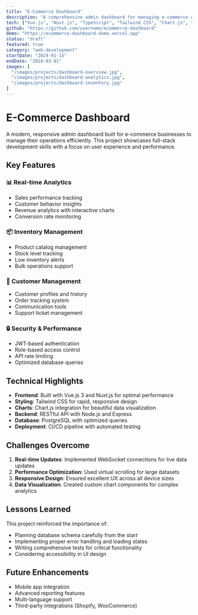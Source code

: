 ```yaml
---
title: "E-Commerce Dashboard"
description: "A comprehensive admin dashboard for managing e-commerce operations with real-time analytics, inventory management, and customer insights."
tech: ["Vue.js", "Nuxt.js", "TypeScript", "Tailwind CSS", "Chart.js", "Node.js", "PostgreSQL"]
github: "https://github.com/username/ecommerce-dashboard"
demo: "https://ecommerce-dashboard-demo.vercel.app"
status: "draft"
featured: true
category: "web-development"
startDate: "2024-01-15"
endDate: "2024-03-01"
images: [
  "/images/projects/dashboard-overview.jpg",
  "/images/projects/dashboard-analytics.jpg",
  "/images/projects/dashboard-inventory.jpg"
]
---
```


# E-Commerce Dashboard

A modern, responsive admin dashboard built for e-commerce businesses to manage their operations efficiently. This project showcases full-stack development skills with a focus on user experience and performance.

## Key Features

### 📊 Real-time Analytics
- Sales performance tracking
- Customer behavior insights
- Revenue analytics with interactive charts
- Conversion rate monitoring

### 📦 Inventory Management
- Product catalog management
- Stock level tracking
- Low inventory alerts
- Bulk operations support

### 👥 Customer Management
- Customer profiles and history
- Order tracking system
- Communication tools
- Support ticket management

### 🔒 Security & Performance
- JWT-based authentication
- Role-based access control
- API rate limiting
- Optimized database queries

## Technical Highlights

- **Frontend**: Built with Vue.js 3 and Nuxt.js for optimal performance
- **Styling**: Tailwind CSS for rapid, responsive design
- **Charts**: Chart.js integration for beautiful data visualization
- **Backend**: RESTful API with Node.js and Express
- **Database**: PostgreSQL with optimized queries
- **Deployment**: CI/CD pipeline with automated testing

## Challenges Overcome

1. **Real-time Updates**: Implemented WebSocket connections for live data updates
2. **Performance Optimization**: Used virtual scrolling for large datasets
3. **Responsive Design**: Ensured excellent UX across all device sizes
4. **Data Visualization**: Created custom chart components for complex analytics

## Lessons Learned

This project reinforced the importance of:
- Planning database schema carefully from the start
- Implementing proper error handling and loading states
- Writing comprehensive tests for critical functionality
- Considering accessibility in UI design

## Future Enhancements

- Mobile app integration
- Advanced reporting features
- Multi-language support
- Third-party integrations (Shopify, WooCommerce)
